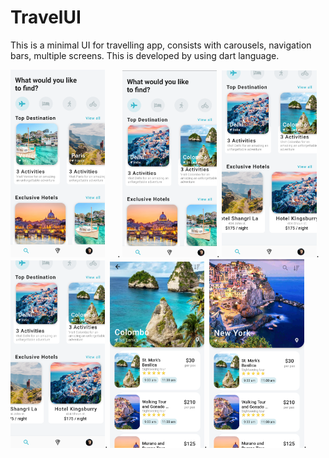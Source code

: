# TravelUI

This is a minimal UI for travelling app, consists with carousels, navigation bars, multiple screens. This is developed by using dart language.



<img src="/img/1.png" width="30%" height="30%" style="margin-right:20px">.
<img src="/img/2.png" width="30%" height="30%">.
<img src="/img/3.png" width="30%" height="30%">.
<img src="/img/4.png" width="30%" height="30%">.
<img src="/img/5.png" width="30%" height="30%">.
<img src="/img/6.png" width="30%" height="30%">.

